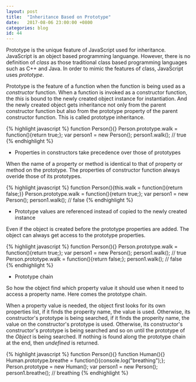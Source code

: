 ```yaml
---
layout: post
title:  "Inheritance Based on Prototype"
date:   2017-08-06 23:00:00 +0800
categories: blog
id: 44
---
```


Prototype is the unique feature of JavaScript used for inheritance. JavaScript is an object based programming languange. However, there is no definition of *class* as those traditional class based programming languages such as C++ and Java. In order to mimic the features of class, JavaScript uses *prototype*.

Prototype is the feature of a function when the function is being used as a *constructor* function. When a function is invoked as a constructor function, the *this* is bound to the newly created object instance for instantiation. And the newly created object gets inheritance not only from the parent constructor function but also from the prototype property of the parent constructor function. This is called prototype inheritance.

{% highlight javascript %}
function Person(){}
Person.prototype.walk = function(){return true;};
var person1 = new Person();
person1.walk(); // true
{% endhighlight %}

* Properties in constructors take precedence over those of prototypes

When the name of a property or method is identical to that of property or method on the prototype. The properties of constructor function always overide those of its prototypes.

{% highlight javascript %}
function Person(){this.walk = function(){return false;}}
Person.prototype.walk = function(){return true;};
var person1 = new Person();
person1.walk(); // false
{% endhighlight %}

* Prototype values are referenced instead of copied to the newly created instance

Even if the object is created before the prototype properties are added. The object can always get access to the prototype properties.

{% highlight javascript %}
function Person(){}
Person.prototype.walk = function(){return true;};
var person1 = new Person();
person1.walk(); // true
Person.prototype.walk = function(){return false;};
person1.walk(); // false
{% endhighlight %}

* Prototype chain

So how the object find which property value it should use when it need to access a property name. Here comes the prototype chain.

When a property value is needed, the object first looks for its own properties list, if it finds the properity name, the value is used. Otherwise, its constructor's prototype is being searched, if it finds the properity name, the value on the constructor's prototype is used. Otherwise, its constructor's constructor's prototype is being searched and so on until the prototype of the *Object* is being searched. If nothing is found along the prototype chain at the end, then *undefined* is returned.

{% highlight javascript %}
function Person(){}
function Human(){}
Human.prototype.breathe = function(){console.log("breathing");};
Person.prototype = new Human();
var person1 = new Person();
person1.breathe(); // breathing
{% endhighlight %}

